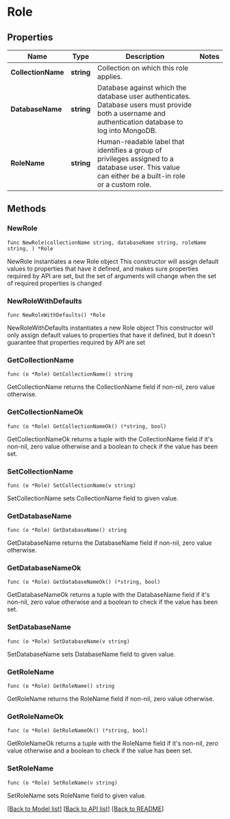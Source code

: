 # Role

## Properties

Name | Type | Description | Notes
------------ | ------------- | ------------- | -------------
**CollectionName** | **string** | Collection on which this role applies. | 
**DatabaseName** | **string** | Database against which the database user authenticates. Database users must provide both a username and authentication database to log into MongoDB. | 
**RoleName** | **string** | Human-readable label that identifies a group of privileges assigned to a database user. This value can either be a built-in role or a custom role. | 

## Methods

### NewRole

`func NewRole(collectionName string, databaseName string, roleName string, ) *Role`

NewRole instantiates a new Role object
This constructor will assign default values to properties that have it defined,
and makes sure properties required by API are set, but the set of arguments
will change when the set of required properties is changed

### NewRoleWithDefaults

`func NewRoleWithDefaults() *Role`

NewRoleWithDefaults instantiates a new Role object
This constructor will only assign default values to properties that have it defined,
but it doesn't guarantee that properties required by API are set

### GetCollectionName

`func (o *Role) GetCollectionName() string`

GetCollectionName returns the CollectionName field if non-nil, zero value otherwise.

### GetCollectionNameOk

`func (o *Role) GetCollectionNameOk() (*string, bool)`

GetCollectionNameOk returns a tuple with the CollectionName field if it's non-nil, zero value otherwise
and a boolean to check if the value has been set.

### SetCollectionName

`func (o *Role) SetCollectionName(v string)`

SetCollectionName sets CollectionName field to given value.


### GetDatabaseName

`func (o *Role) GetDatabaseName() string`

GetDatabaseName returns the DatabaseName field if non-nil, zero value otherwise.

### GetDatabaseNameOk

`func (o *Role) GetDatabaseNameOk() (*string, bool)`

GetDatabaseNameOk returns a tuple with the DatabaseName field if it's non-nil, zero value otherwise
and a boolean to check if the value has been set.

### SetDatabaseName

`func (o *Role) SetDatabaseName(v string)`

SetDatabaseName sets DatabaseName field to given value.


### GetRoleName

`func (o *Role) GetRoleName() string`

GetRoleName returns the RoleName field if non-nil, zero value otherwise.

### GetRoleNameOk

`func (o *Role) GetRoleNameOk() (*string, bool)`

GetRoleNameOk returns a tuple with the RoleName field if it's non-nil, zero value otherwise
and a boolean to check if the value has been set.

### SetRoleName

`func (o *Role) SetRoleName(v string)`

SetRoleName sets RoleName field to given value.



[[Back to Model list]](../README.md#documentation-for-models) [[Back to API list]](../README.md#documentation-for-api-endpoints) [[Back to README]](../README.md)


